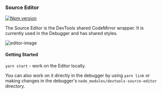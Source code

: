 ### Source Editor

[![Npm version](https://img.shields.io/npm/v/devtools-source-editor.svg)](https://npmjs.org/package/devtools-source-editor)

The Source Editor is the DevTools shared CodeMirror wrapper. It is currently used in the Debugger and has shared styles.

![editor-image]


#### Getting Started

`yarn start` - work on the Editor locally.

You can also work on it directly in the debugger by using `yarn link` or making changes in the debugger's `node_modules/devtools-source-editor` directory.



[editor-image]: https://cloud.githubusercontent.com/assets/254562/24875574/8a718176-1df6-11e7-872e-73dc1fa10760.png
